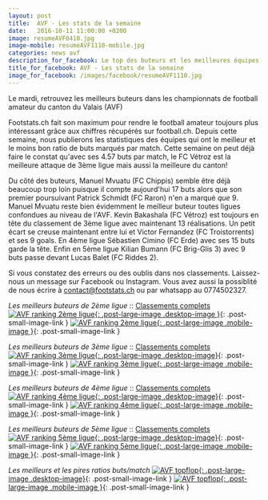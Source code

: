 ```yaml
---
layout: post
title:  AVF - Les stats de la semaine
date:   2016-10-11 11:00:00 +0200
image: resumeAVF0410.jpg
image-mobile: resumeAVF1110-mobile.jpg
categories: news avf
description_for_facebook: Le top des buteurs et les meilleures équipes dans le canton du Valais
title_for_facebook: AVF - Les stats de la semaine
image_for_facebook: /images/facebook/resumeAVF1110.jpg
---
```

Le mardi, retrouvez les meilleurs buteurs dans les championnats de football amateur du canton du Valais (AVF)

Footstats.ch fait son maximum pour rendre le football amateur toujours plus intéressant grâce aux chiffres récupérés sur football.ch. Depuis cette semaine, nous publierons les statistiques des équipes qui ont le meilleur et le moins bon ratio de buts marqués par match. Cette semaine on peut déjà faire le constat qu'avec ses 4.57 buts par match, le FC Vétroz est la meilleure attaque de 3ème ligue mais aussi la meilleure du canton!

Du côté des buteurs, Manuel Mvuatu (FC Chippis) semble être déjà beaucoup trop loin puisque il compte aujourd'hui 17 buts alors que son premier poursuivant Patrick Schmidt (FC Raron) n'en a marqué _que_ 9. Manuel Mvuatu reste bien évidemment le meilleur buteur toutes ligues confondues au niveau de l'AVF. Kevin Bakashala (FC Vétroz) est toujours en tête du classement de 3ème ligue avec maintenant 13 réalisations. Un petit écart se creuse maintenant entre lui et Victor Fernandez (FC Troistorrents) et ses 9 goals. En 4ème ligue Sébastien Cimino (FC Erde) avec ses 15 buts garde la tête. Enfin en 5ème ligue Kilian Bumann (FC Brig-Glis 3) avec 9 buts passe devant Lucas Balet (FC Riddes 2).

Si vous constatez des erreurs ou des oublis dans nos classements. Laissez-nous un message sur Facebook ou Instagram. Vous avez aussi la possiblité de nous écrire à contact@footstats.ch ou par whatsapp au 0774502327.

_Les meilleurs buteurs de 2ème ligue_ :: [Classements complets]({{site.url}}/avf/2eme-ligue)
[![AVF ranking 2ème ligue]({{site.url}}/images/posts/rankings/resumeAVF21110.jpg){: .post-large-image .desktop-image }]({{site.url}}/images/posts/rankings/resumeAVF21110.jpg){: .post-small-image-link }
[![AVF ranking 2ème ligue]({{site.url}}/images/posts/rankings/resumeAVF21110-mobile.jpg){: .post-large-image .mobile-image }]({{site.url}}/images/posts/rankings/resumeAVF21110-mobile.jpg){: .post-small-image-link }

_Les meilleurs buteurs de 3ème ligue_ :: [Classements complets]({{site.url}}/avf/3eme-ligue)
[![AVF ranking 3ème ligue]({{site.url}}/images/posts/rankings/resumeAVF31110.jpg){: .post-large-image .desktop-image}]({{site.url}}/images/posts/rankings/resumeAVF31110.jpg){: .post-small-image-link }
[![AVF ranking 3ème ligue]({{site.url}}/images/posts/rankings/resumeAVF31110-mobile.jpg){: .post-large-image .mobile-image }]({{site.url}}/images/posts/rankings/resumeAVF31110-mobile.jpg){: .post-small-image-link }

_Les meilleurs buteurs de 4ème ligue_ :: [Classements complets]({{site.url}}/avf/4eme-ligue)
[![AVF ranking 4ème ligue]({{site.url}}/images/posts/rankings/resumeAVF41110.jpg){: .post-large-image .desktop-image}]({{site.url}}/images/posts/rankings/resumeAVF41110.jpg){: .post-small-image-link }
[![AVF ranking 4ème ligue]({{site.url}}/images/posts/rankings/resumeAVF41110-mobile.jpg){: .post-large-image .mobile-image }]({{site.url}}/images/posts/rankings/resumeAVF41110-mobile.jpg){: .post-small-image-link }

_Les meilleurs buteurs de 5ème ligue_ :: [Classements complets]({{site.url}}/avf/5eme-ligue)
[![AVF ranking 5ème ligue]({{site.url}}/images/posts/rankings/resumeAVF51110.jpg){: .post-large-image .desktop-image}]({{site.url}}/images/posts/rankings/resumeAVF51110.jpg){: .post-small-image-link }
[![AVF ranking 5ème ligue]({{site.url}}/images/posts/rankings/resumeAVF51110-mobile.jpg){: .post-large-image .mobile-image }]({{site.url}}/images/posts/rankings/resumeAVF51110-mobile.jpg){: .post-small-image-link }

_Les meilleurs et les pires ratios buts/match_
[![AVF topflop]({{site.url}}/images/posts/rankings/topflopAVF1110.jpg){: .post-large-image .desktop-image}]({{site.url}}/images/posts/rankings/topflopAVF1110.jpg){: .post-small-image-link }
[![AVF topflop]({{site.url}}/images/posts/rankings/topflopAVF1110.jpg){: .post-large-image .mobile-image }]({{site.url}}/images/posts/rankings/topflopAVF1110.jpg){: .post-small-image-link }
